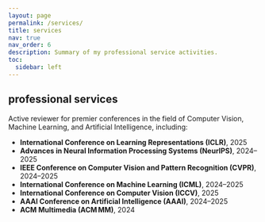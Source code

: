 ```yaml
---
layout: page
permalink: /services/
title: services
nav: true
nav_order: 6
description: Summary of my professional service activities.
toc:
  sidebar: left
---
```


## professional services

Active reviewer for premier conferences in the field of Computer Vision, Machine Learning, and Artificial Intelligence, including:

- **International Conference on Learning Representations (ICLR)**, 2025  
- **Advances in Neural Information Processing Systems (NeurIPS)**, 2024–2025  
- **IEEE Conference on Computer Vision and Pattern Recognition (CVPR)**, 2024–2025  
- **International Conference on Machine Learning (ICML)**, 2024–2025  
- **International Conference on Computer Vision (ICCV)**, 2025  
- **AAAI Conference on Artificial Intelligence (AAAI)**, 2024–2025  
- **ACM Multimedia (ACM MM)**, 2024  
